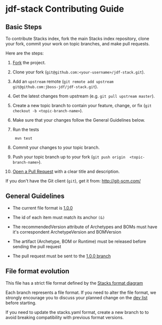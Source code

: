 jdf-stack Contributing Guide
============================

Basic Steps
-----------

To contribute Stacks index, fork the main Stacks index repository, clone your fork, commit your work on topic branches, and make pull requests.

Here are the steps:

1. [Fork](https://github.com/jboss-jdf/jdf-stack/fork_select) the project.

2. Clone your fork (`git@github.com:<your-username>/jdf-stack.git`).

3. Add an `upstream` remote (`git remote add upstream git@github.com:jboss-jdf/jdf-stack.git`).

4. Get the latest changes from upstream (e.g. `git pull upstream master`).

5. Create a new topic branch to contain your feature, change, or fix (`git checkout -b <topic-branch-name>`).

6. Make sure that your changes follow the General Guidelines below.

7. Run the tests

        mvn test

8. Commit your changes to your topic branch.

9. Push your topic branch up to your fork (`git push origin  <topic-branch-name>`).

10. [Open a Pull Request](http://help.github.com/send-pull-requests/) with a clear title and description.

If you don't have the Git client (`git`), get it from: <http://git-scm.com/>


General Guidelines
------------------

* The current file format is [1.0.0](https://raw.github.com/jboss-jdf/jdf-stack/1.0.0.Final/fileformat.png)

* The id of each item must match its anchor `(&)`

* The recommendedVersion attribute of Archetypes and BOMs must have it's correspondent ArchetypeVersion and BOMVersion

* The artifact (Archetype, BOM or Runtime) must be released before sending the pull request

* The pull request must be sent to the [1.0.0 branch](https://github.com/jboss-jdf/jdf-stack/tree/1.0.0.Final)

File format evolution
----------------------

This file has a strict file format defined by the [Stacks format diagram](https://raw.github.com/jboss-jdf/jdf-stack/1.0.0.Final/fileformat.png)

Each branch represents a file format. If you need to alter the file format, we strongly encourage you to discuss your planned change on the [dev list](http://www.jboss.org/jdf/forums/jdf-dev/) before starting.

If you need to update the stacks.yaml format, create a new branch to to avoid breaking compatibility with previous format versions.
